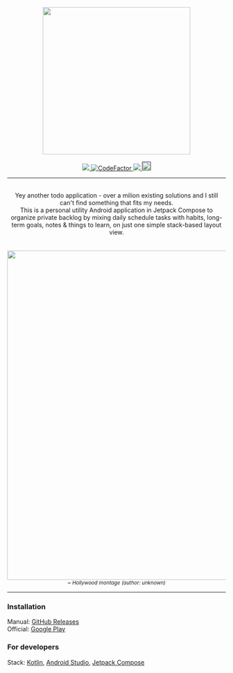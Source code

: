 
<div align="center">
  <img height="340" src="https://user-images.githubusercontent.com/4235722/178143366-0a7a1117-d7cd-4822-b75e-38c8eb9341c7.png" />
  <br><br>
  <a href="https://github.com/dzikoysk/presence-of-mind/actions/workflows/gradle.yml">
    <img src="https://github.com/dzikoysk/presence-of-mind/actions/workflows/gradle.yml/badge.svg" />
  </a>
    <a href="https://www.codefactor.io/repository/github/dzikoysk/presence-of-mind">
    <img src="https://www.codefactor.io/repository/github/dzikoysk/presence-of-mind/badge?s=311879689c7855499217cb3456b06f67ef7588e8" alt="CodeFactor" />
  </a>
  <a href="https://opensource.org/licenses/Apache-2.0">
    <img src="https://img.shields.io/badge/License-Apache%202.0-blue.svg" />
  </a>
  <a href="">
    <img height="20" src="https://img.shields.io/badge/Google_Play-414141?style=for-the-badge&logo=google-play&logoColor=white" />
  </a>
  <!--
  <a href="https://discord.gg/qGRqmGjUFX">
    <img alt="Discord" src="https://img.shields.io/badge/discord-reposilite-738bd7.svg?style=square" />
  </a>
  <a href="https://discord.gg/qGRqmGjUFX">
    <img alt="Discord Online" src="https://img.shields.io/discord/204728244434501632.svg" />
  </a>
  -->
  <br/><hr><br/>
  <div>
    Yey another todo application - over a milion existing solutions and I still can't find something that fits my needs. <br>
    This is a personal utility Android application in Jetpack Compose to organize private backlog by mixing daily schedule tasks with habits, long-term goals, notes & things to learn, on just one simple stack-based layout view.
  </div>
  <br><br>
  <img height="760" src="https://user-images.githubusercontent.com/4235722/172942977-7fc84ce9-cf3a-4e2b-a5cd-43c6fca807f8.gif" />
  <br>
  <i><sub>~ Hollywood montage (author: unknown)</sub></i>
  <br>
  <hr>
</div>                                                                                                     

### Installation
Manual: [GitHub Releases](https://github.com/dzikoysk/presence-of-mind/releases) <br/>
Official: [Google Play](https://play.google.com/store/apps/details?id=net.dzikoysk.presenceofmind) <br/>

### For developers
Stack: [Kotlin](https://kotlinlang.org/), [Android Studio](https://developer.android.com/studio), [Jetpack Compose](https://developer.android.com/jetpack/compose)
